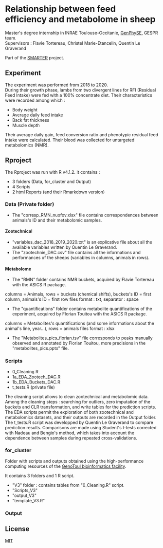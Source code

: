 # Relationship between feed efficiency and metabolome in sheep
Master's degree internship in INRAE Toulouse-Occitanie, [GenPhySE](https://genphyse.toulouse.inra.fr/), GESPR team.  
Supervisors : Flavie Tortereau, Christel Marie-Etancelin, Quentin Le Graverand 

Part of the [SMARTER](https://www.smarterproject.eu/) project.

## Experiment 
The experiment was performed from 2018 to 2020.  
During their growth phase, lambs from two divergent lines for RFI (Residual Feed Intake) were fed with a 100% concentrate diet.
Their characteristics were recorded among which :
- Body weight
- Average daily feed intake
- Back fat thickness
- Muscle depth

Their average daily gain, feed conversion ratio and phenotypic residual feed intake were calculated. 
Their blood was collected for untargeted metabolomics (NMR). 

## Rproject

The Rproject was run with R v4.1.2.
It contains :
- 3 folders (Data, for_cluster and Output)
- 4 Scripts
- 2 html Reports (and their Rmarkdown version)

### Data (Private folder) 

- The "corresp_RMN_nuofov.xlsx" file contains correspondences between animals's ID and their metabolomic samples. 

#### Zootechnical

- "variables_dac_2018_2019_2020.txt" is an explicative file about all the available variables written by Quentin Le Graverand. 
- The "zootechnie_DAC.csv" file contains all the informations and performances of the sheeps (variables in columns, animals in rows). 

#### Metabolome 

- The "RMN" folder contains NMR buckets, acquired by Flavie Tortereau with the ASICS R package.

columns = Animals, rows = buckets (chemical shifts), buckets's ID = first column, animals's ID = first row
files format : txt, separator : space

- The "quantifications" folder contains metabolite quantifications of the experiment, acquired by Florian Touitou with the ASICS R package. 

columns = Metabolites's quantifications (and some informations about the animal's line, year...), rows = animals 
files format : xlsx

- The "Metabolites_pics_florian.tsv" file corresponds to peaks manually observed and annotated by Florian Touitou, more precisions in the "metabolites_pics.pptx" file.

### Scripts

- 0_Cleaning.R
- 1a_EDA_Zootech_DAC.R
- 1b_EDA_Buckets_DAC.R
- t_tests.R (private file)

The cleaning script allows to clean zootechnical and metabolomic data. Among the cleaning steps : searching for outliers, zero imputation of the buckets and CLR transformation, and write tables for the prediction scripts.
The EDA scripts permit the exploration of both zootechnical and metabolomics datasets, and their outputs are recorded in the Output folder. 
The t_tests.R script was developped by Quentin Le Graverand to compare prediction results. Comparisons are made using Student's t-tests corrected with Nadeau and Bengio's method, which takes into account the dependence between samples during repeated cross-validations.

### for_cluster 

Folder with scripts and outputs obtained using the high-performance computing resources of the [GenoToul bioinformatics facility](http://bioinfo.genotoul.fr/). 

It contains 3 folders and 1 R script.
- "V3" folder : contains tables from "0_Cleaning.R" script. 
- "Scripts_V3"
- "output_V3"
- "template_V3.R"

### Output





## License
[MIT](https://choosealicense.com/licenses/mit/)
